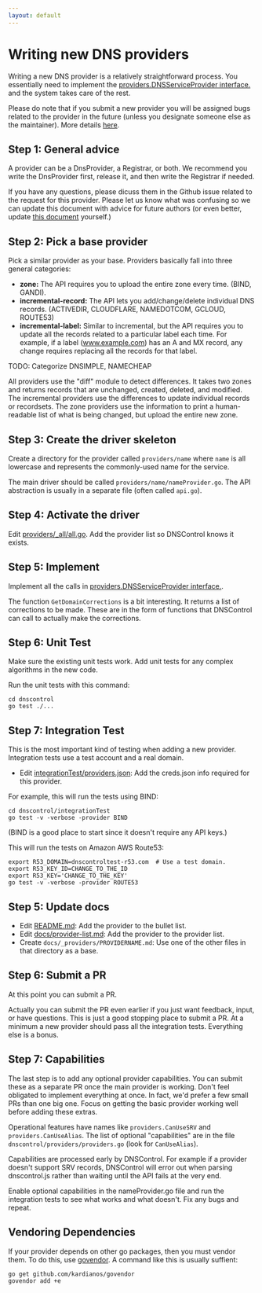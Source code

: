 ```yaml
---
layout: default
---
```


# Writing new DNS providers

Writing a new DNS provider is a relatively straightforward process.
You essentially need to implement the
[providers.DNSServiceProvider interface.](https://godoc.org/github.com/StackExchange/dnscontrol/providers#DNSServiceProvider)
and the system takes care of the rest.

Please do note that if you submit a new provider you will be
assigned bugs related to the provider in the future (unless
you designate someone else as the maintainer). More details
[here](provider-list.md).

## Step 1: General advice

A provider can be a DnsProvider, a Registrar, or both. We recommend
you write the DnsProvider first, release it, and then write the
Registrar if needed.

If you have any questions, please dicuss them in the Github issue
related to the request for this provider. Please let us know what
was confusing so we can update this document with advice for future
authors (or even better, update [this
document](https://github.com/StackExchange/dnscontrol/blob/master/docs/writing-providers.md)
yourself.)


## Step 2: Pick a base provider

Pick a similar provider as your base.  Providers basically fall
into three general categories:

* **zone:** The API requires you to upload the entire zone every time. (BIND, GANDI).
* **incremental-record:** The API lets you add/change/delete individual DNS records. (ACTIVEDIR, CLOUDFLARE, NAMEDOTCOM, GCLOUD, ROUTE53)
* **incremental-label:** Similar to incremental, but the API requires you to update all the records related to a particular label each time. For example, if a label (www.example.com) has an A and MX record, any change requires replacing all the records for that label.

TODO: Categorize DNSIMPLE, NAMECHEAP

All providers use the "diff" module to detect differences. It takes
two zones and returns records that are unchanged, created, deleted,
and modified. The incremental providers use the differences to
update individual records or recordsets. The zone providers use the
information to print a human-readable list of what is being changed,
but upload the entire new zone.


## Step 3: Create the driver skeleton

Create a directory for the provider called `providers/name` where
`name` is all lowercase and represents the commonly-used name for
the service.

The main driver should be called `providers/name/nameProvider.go`.
The API abstraction is usually in a separate file (often called
`api.go`).


## Step 4: Activate the driver

Edit
[providers/_all/all.go](https://github.com/StackExchange/dnscontrol/blob/master/providers/_all/all.go).
Add the provider list so DNSControl knows it exists.

## Step 5: Implement

Implement all the calls in
[providers.DNSServiceProvider interface.](https://godoc.org/github.com/StackExchange/dnscontrol/providers#DNSServiceProvider).

The function `GetDomainCorrections` is a bit interesting. It returns
a list of corrections to be made. These are in the form of functions
that DNSControl can call to actually make the corrections.

## Step 6: Unit Test

Make sure the existing unit tests work.  Add unit tests for any
complex algorithms in the new code.

Run the unit tests with this command:

    cd dnscontrol
    go test ./...


## Step 7: Integration Test

This is the most important kind of testing when adding a new provider.
Integration tests use a test account and a real domain.

* Edit [integrationTest/providers.json](https://github.com/StackExchange/dnscontrol/blob/master/integrationTest/providers.json): Add the creds.json info required for this provider.

For example, this will run the tests using BIND:

```
cd dnscontrol/integrationTest
go test -v -verbose -provider BIND
```

(BIND is a good place to  start since it doesn't require any API keys.)

This will run the tests on Amazon AWS Route53:

```
export R53_DOMAIN=dnscontroltest-r53.com  # Use a test domain.
export R53_KEY_ID=CHANGE_TO_THE_ID
export R53_KEY='CHANGE_TO_THE_KEY'
go test -v -verbose -provider ROUTE53
```

## Step 5: Update docs

* Edit [README.md](https://github.com/StackExchange/dnscontrol): Add the provider to the bullet list.
* Edit [docs/provider-list.md](https://github.com/StackExchange/dnscontrol/blob/master/docs/provider-list.md): Add the provider to the provider list.
* Create `docs/_providers/PROVIDERNAME.md`: Use one of the other files in that directory as a base.


## Step 6: Submit a PR

At this point you can submit a PR.

Actually you can submit the PR even earlier if you just want feedback,
input, or have questions.  This is just a good stopping place to
submit a PR. At a minimum a new provider should pass all the
integration tests. Everything else is a bonus.


## Step 7: Capabilities

The last step is to add any optional provider capabilities. You can
submit these as a separate PR once the main provider is working.
Don't feel obligated to implement everything at once. In fact, we'd
prefer a few small PRs than one big one. Focus on getting the basic
provider working well before adding these extras.

Operational features have names like `providers.CanUseSRV` and
`providers.CanUseAlias`.  The list of optional "capabilities" are
in the file `dnscontrol/providers/providers.go` (look for `CanUseAlias`).

Capabilities are processed early by DNSControl.  For example if a
provider doesn't support SRV records, DNSControl will error out
when parsing dnscontrol.js rather than waiting until the API fails
at the very end.

Enable optional capabilities in the nameProvider.go file and run
the integration tests to see what works and what doesn't.  Fix any
bugs and repeat.


## Vendoring Dependencies

If your provider depends on other go packages, then you must vendor them. To do this, use [govendor](https://github.com/kardianos/govendor).  A command like this is usually suffient:

```
go get github.com/kardianos/govendor
govendor add +e
```

